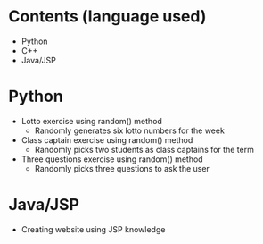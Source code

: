 # Contents (language used)
  - Python
  - C++
  - Java/JSP

# Python
  - Lotto exercise using random() method
    - Randomly generates six lotto numbers for the week
  - Class captain exercise using random() method
    - Randomly picks two students as class captains for the term
  - Three questions exercise using random() method
    - Randomly picks three questions to ask the user


# Java/JSP
  - Creating website using JSP knowledge
